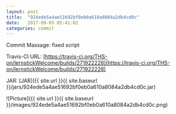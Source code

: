 ```yaml
---
layout: post
title:  "924ede5a4ae51692bf0eb0a610a8084a2db4cd0c"
date:   2017-09-05 05:41:02
categories: commit
---
```


Commit Massage: fixed script  

Travis-CI URL: [https://travis-ci.org/THS-on/lernstickWelcome/builds/271922228](https://travis-ci.org/THS-on/lernstickWelcome/builds/271922228)

JAR: [JAR]({{ site.url }}{{ site.baseurl }}/jars/924ede5a4ae51692bf0eb0a610a8084a2db4cd0c.jar)

![Picture]({{ site.url }}{{ site.baseurl }}/images/924ede5a4ae51692bf0eb0a610a8084a2db4cd0c.png)

